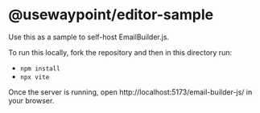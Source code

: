 # @usewaypoint/editor-sample

Use this as a sample to self-host EmailBuilder.js.

To run this locally, fork the repository and then in this directory run:

- `npm install`
- `npx vite`

Once the server is running, open http://localhost:5173/email-builder-js/ in your browser.
